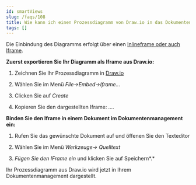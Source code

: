 ```yaml
---
id: smartViews
slug: /faqs/108
title: Wie kann ich einen Prozessdiagramm von Draw.io in das Dokumentenmanagement einfügen
tags: []
---
```

Die Einbindung des Diagramms erfolgt über einen [Inlineframe oder auch Iframe](https://de.wikipedia.org/wiki/Inlineframe).

**Zuerst exportieren Sie Ihr Diagramm als Iframe aus Draw.io:**

1.  Zeichnen Sie Ihr Prozessdiagramm in [Draw.io](https://Draw.io)

2.  Wählen Sie im Menü *File->Embed->Iframe...* 

3.  Clicken Sie auf *Create*

4.  Kopieren Sie den dargestellten Iframe: *....*

**Binden Sie den Iframe in einem Dokument im Dokumentenmanagement ein:**

1.  Rufen Sie das gewünschte Dokument auf und öffenen Sie den Texteditor

2.  Wählen Sie im Menü *Werkzeuge-> Quelltext*

3.  *Fügen Sie den IFrame ein* und klicken Sie auf Speichern*.*

Ihr Prozessdiagramm aus Draw.io wird jetzt in Ihrem Dokumentenmanagement dargestellt.